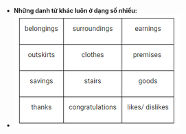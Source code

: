 * **Những danh từ khác luôn ở dạng số nhiều:**
* ![img.png](../../../images/Others%20nouns%20have%20only%20a%20plural%20form.png)